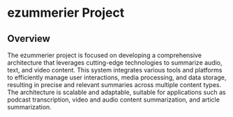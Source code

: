 # ezummerier Project

## Overview

The ezummerier project is focused on developing a comprehensive architecture that leverages cutting-edge technologies to summarize audio, text, and video content. This system integrates various tools and platforms to efficiently manage user interactions, media processing, and data storage, resulting in precise and relevant summaries across multiple content types. The architecture is scalable and adaptable, suitable for applications such as podcast transcription, video and audio content summarization, and article summarization.

